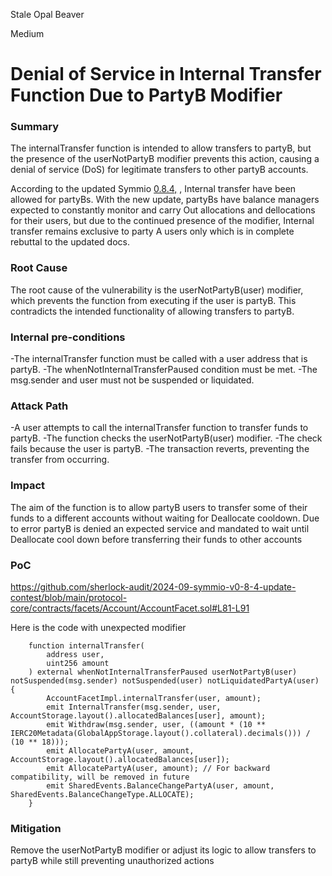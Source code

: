 Stale Opal Beaver

Medium

# Denial of Service in Internal Transfer Function Due to PartyB Modifier

### Summary

The internalTransfer function is intended to allow transfers to partyB, but the presence of the userNotPartyB modifier prevents this action, causing a denial of service (DoS) for legitimate transfers to other  partyB accounts.

According to the updated Symmio [0.8.4,](https://docs.symm.io/protocol-architecture/technical-documentation/contracts-documentation-0.8.4) ,  Internal transfer have been allowed for partyBs. With the new update, partyBs have balance managers expected to constantly monitor and carry Out allocations and dellocations for their users, but due to the continued presence of the modifier, Internal transfer remains exclusive to party A users only which is in complete rebuttal to the updated docs.



### Root Cause

The root cause of the vulnerability is the userNotPartyB(user) modifier, which prevents the function from executing if the user is partyB. This contradicts the intended functionality of allowing transfers to partyB.

### Internal pre-conditions

-The internalTransfer function must be called with a user address that is partyB.
-The whenNotInternalTransferPaused condition must be met.
-The msg.sender and user must not be suspended or liquidated.



### Attack Path

-A user attempts to call the internalTransfer function to transfer funds to partyB.
-The function checks the userNotPartyB(user) modifier.
-The check fails because the user is partyB.
-The transaction reverts, preventing the transfer from occurring.

### Impact


The aim of the function is to allow partyB users to transfer some of their funds to a different accounts without waiting for Deallocate cooldown. Due to error partyB is denied an expected service and mandated to wait until Deallocate cool down before transferring their funds to other accounts

### PoC
https://github.com/sherlock-audit/2024-09-symmio-v0-8-4-update-contest/blob/main/protocol-core/contracts/facets/Account/AccountFacet.sol#L81-L91

Here is the code with unexpected modifier
```solidity
	function internalTransfer(
		address user,
		uint256 amount
	) external whenNotInternalTransferPaused userNotPartyB(user) notSuspended(msg.sender) notSuspended(user) notLiquidatedPartyA(user) {
		AccountFacetImpl.internalTransfer(user, amount);
		emit InternalTransfer(msg.sender, user, AccountStorage.layout().allocatedBalances[user], amount);
		emit Withdraw(msg.sender, user, ((amount * (10 ** IERC20Metadata(GlobalAppStorage.layout().collateral).decimals())) / (10 ** 18)));
		emit AllocatePartyA(user, amount, AccountStorage.layout().allocatedBalances[user]);
		emit AllocatePartyA(user, amount); // For backward compatibility, will be removed in future
		emit SharedEvents.BalanceChangePartyA(user, amount, SharedEvents.BalanceChangeType.ALLOCATE);
	}
```

### Mitigation

Remove the userNotPartyB modifier or adjust its logic to allow transfers to partyB while still preventing unauthorized actions